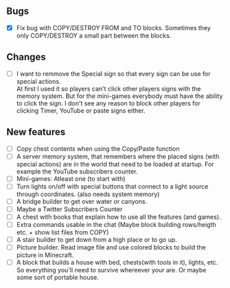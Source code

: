 ## Bugs ##
- [x] Fix bug with COPY/DESTROY FROM and TO blocks. Sometimes they only COPY/DESTROY a small part between the blocks.

## Changes ##
- [ ] I want to remmove the Special sign so that every sign can be use for special actions.\
At first I used it so players can't click other players signs with the memory system. But for the mini-games everybody must have the ability to click the sign. I don't see any reason to block other players for clicking Timer, YouTube or paste signs either.


## New features ##
- [ ] Copy chest contents when using the Copy/Paste function
- [ ] A server memory system, that remembers where the placed signs (with special actions) are in the world that need to be loaded at startup. For example the YouTube subscribers counter.
- [ ] Mini-games: Atleast one (to start with)
- [ ] Turn lights on/off with special buttons that connect to a light source through coordinates. (also needs system memory)
- [ ] A bridge builder to get over water or canyons.
- [ ] Maybe a Twitter Subscribers Counter
- [ ] A chest with books that explain how to use all the features (and games).
- [ ] Extra commands usable in the chat (Maybe block building rows/heigth etc. + show list files from COPY)
- [ ] A stair builder to get down from a high place or to go up.
- [ ] Picture builder. Read image file and use colored blocks to build the picture in Minecraft.
- [ ] A block that builds a house with bed, chests(with tools in it), lights, etc. So everything you'll need to survive whereever your are. Or maybe some sort of portable house.

